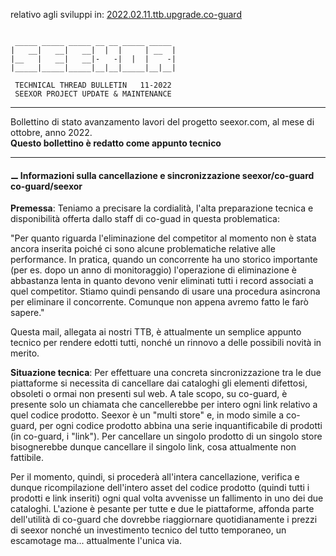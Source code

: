 relativo agli sviluppi in: [2022.02.11.ttb.upgrade.co-guard](https://github.com/SeexorDev/diary-log/blob/main/ttb/2022.02.11.ttb.upgrade.co-guard.PROVVISORIO.md)

~~~

 _____ _____ _____ __ __ _____ _____
|   __|   __|   __|  |  |     | __  |
|__   |   __|   __|-   -|  |  |    -|
|_____|_____|_____|__|__|_____|__|__|

 TECHNICAL THREAD BULLETIN   11-2022
 SEEXOR PROJECT UPDATE & MAINTENANCE

~~~

---

Bollettino di stato avanzamento lavori del progetto seexor.com, al mese di ottobre, anno 2022.<br>
**Questo bollettino è redatto come appunto tecnico**

---

#### ⚊ Informazioni sulla cancellazione e sincronizzazione seexor/co-guard co-guard/seexor

<b>Premessa</b>:
Teniamo a precisare la cordialità, l'alta preparazione tecnica e disponibilità offerta dallo staff di co-guad in questa problematica:

"Per quanto riguarda l'eliminazione del competitor al momento non è stata ancora inserita poiché ci sono alcune problematiche relative alle performance. In pratica, quando un concorrente ha uno storico importante (per es. dopo un anno di monitoraggio) l'operazione di eliminazione è abbastanza lenta in quanto devono venir eliminati tutti i record associati a quel competitor. Stiamo quindi pensando di usare una procedura asincrona per eliminare il concorrente. Comunque non appena avremo fatto le farò sapere."

Questa mail, allegata ai nostri TTB, è attualmente un semplice appunto tecnico per rendere edotti tutti, nonché un rinnovo a delle possibili novità in merito.

<b>Situazione tecnica</b>:
Per effettuare una concreta sincronizzazione tra le due piattaforme si necessita di cancellare dai cataloghi gli elementi difettosi, obsoleti o ormai non presenti sul web. A tale scopo, su co-guard, è presente solo un chiamata che cancellerebbe per intero ogni link relativo a quel codice prodotto.
Seexor è un "multi store" e, in modo simile a co-guard, per ogni codice prodotto abbina una serie inquantificabile di prodotti (in co-guard, i "link").
Per cancellare un singolo prodotto di un singolo store bisognerebbe dunque cancellare il singolo link, cosa attualmente non fattibile.

Per il momento, quindi, si procederà all'intera cancellazione, verifica e dunque ricompilazione dell'intero asset del codice prodotto (quindi tutti i prodotti e link inseriti) ogni qual volta avvenisse un fallimento in uno dei due cataloghi. L'azione è pesante per tutte e due le piattaforme, affonda parte dell'utilità di co-guard che dovrebbe riaggiornare quotidianamente i prezzi di seexor nonché un investimento tecnico del tutto temporaneo, un escamotage ma... attualmente l'unica via.
